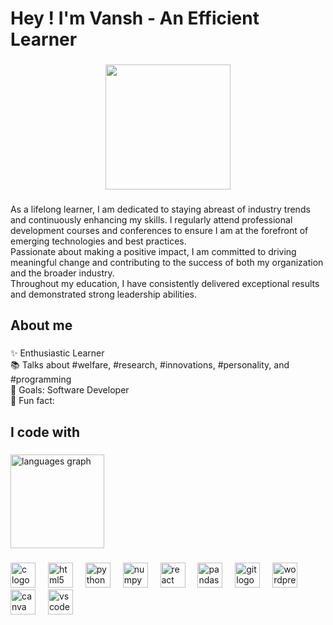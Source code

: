 <h1 align="left">Hey ! I'm Vansh - An Efficient Learner</h1>

###

<div align="center">
  <img height="200" src="https://media.licdn.com/dms/image/D4D03AQE_BVlwd-8HMA/profile-displayphoto-shrink_800_800/0/1684992616309?e=1697673600&v=beta&t=EzLLqK7sNUNSsBm-qhsyWeYVcwFWUPkWLVM1GSajuXg"  />
</div>

###

<p align="left">As a lifelong learner, I am dedicated to staying abreast of industry trends and continuously enhancing my skills. I regularly attend professional development courses and conferences to ensure I am at the forefront of emerging technologies and best practices.<br>Passionate about making a positive impact, I am committed to driving meaningful change and contributing to the success of both my organization and the broader industry.<br>Throughout my education, I have consistently delivered exceptional results and demonstrated strong leadership abilities.</p>

###

<h2 align="left">About me</h2>

###

<p align="left">✨ Enthusiastic Learner<br>📚  Talks about #welfare, #research, #innovations, #personality, and #programming<br>🎯 Goals: Software Developer<br>🎲 Fun fact:</p>

###

<h2 align="left">I code with</h2>

###

<div align="left">
  <img src="https://github-readme-stats.vercel.app/api/top-langs?username=vansh-121&locale=en&hide_title=false&layout=compact&card_width=320&langs_count=5&theme=swift&hide_border=false&order=2" height="150" alt="languages graph"  />
</div>

###

<div align="left">
  <img src="https://cdn.jsdelivr.net/gh/devicons/devicon/icons/c/c-original.svg" height="40" alt="c logo"  />
  <img width="12" />
  <img src="https://cdn.jsdelivr.net/gh/devicons/devicon/icons/html5/html5-original.svg" height="40" alt="html5 logo"  />
  <img width="12" />
  <img src="https://cdn.jsdelivr.net/gh/devicons/devicon/icons/python/python-original.svg" height="40" alt="python logo"  />
  <img width="12" />
  <img src="https://cdn.jsdelivr.net/gh/devicons/devicon/icons/numpy/numpy-original.svg" height="40" alt="numpy logo"  />
  <img width="12" />
  <img src="https://cdn.jsdelivr.net/gh/devicons/devicon/icons/react/react-original.svg" height="40" alt="react logo"  />
  <img width="12" />
  <img src="https://cdn.jsdelivr.net/gh/devicons/devicon/icons/pandas/pandas-original.svg" height="40" alt="pandas logo"  />
  <img width="12" />
  <img src="https://cdn.jsdelivr.net/gh/devicons/devicon/icons/git/git-original.svg" height="40" alt="git logo"  />
  <img width="12" />
  <img src="https://skillicons.dev/icons?i=wordpress" height="40" alt="wordpress logo"  />
  <img width="12" />
  <img src="https://cdn.jsdelivr.net/gh/devicons/devicon/icons/canva/canva-original.svg" height="40" alt="canva logo"  />
  <img width="12" />
  <img src="https://cdn.jsdelivr.net/gh/devicons/devicon/icons/vscode/vscode-original.svg" height="40" alt="vscode logo"  />
</div>

###
